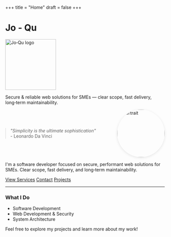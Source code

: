 +++
title = "Home"
draft = false
+++

<h1 class="site-title visually-hidden">Jo - Qu</h1>
<a href="/" class="site-logo" aria-label="Jo‑Qu — Home" style="display:inline-block; text-decoration:none;">
  <img src="/photos/android-chrome-192x192.png" alt="Jo‑Qu logo" width="160" height="48" loading="lazy" style="display:block; max-width:100%; height:auto;">
</a>
<p class="site-tagline">Secure & reliable web solutions for SMEs — clear scope, fast delivery, long‑term maintainability.</p>

<div style="display: flex; align-items: center; gap: 2rem; flex-wrap: wrap;">
  <blockquote class="main-quote" style="margin: 0; flex: 1;">
    <em>"Simplicity is the ultimate sophistication"</em><br>
    <span>- Leonardo Da Vinci</span>
  </blockquote>
  <img src="/photos/portrait.jpg" alt="Portrait" width="150" height="150" style="width: 150px; height: 150px; object-fit: cover; border-radius: 50%; box-shadow: 0 2px 8px rgba(0,0,0,0.1);">
</div>

I'm a software developer focused on secure, performant web solutions for SMEs. Clear scope, fast delivery, and long‑term maintainability.

<div class="hero-cta">
  <a class="btn btn-primary" href="/services/">View Services</a>
  <a class="btn btn-outline" href="/contact/">Contact</a>
  <a class="btn btn-ghost" href="/other-projects/">Projects</a>
</div>

---

### What I Do
- Software Development
- Web Development & Security
- System Architecture

Feel free to explore my projects and learn more about my work!

